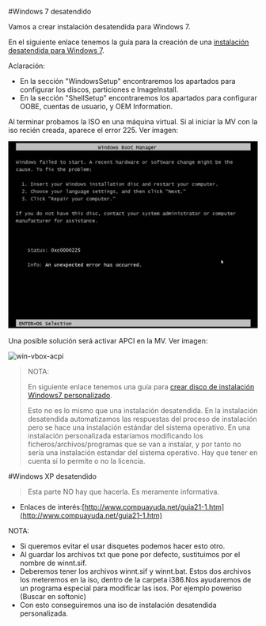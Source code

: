 
#Windows 7 desatendido

Vamos a crear instalación desatendida para Windows 7.

En el siguiente enlace tenemos la guía para la creación de una 
[instalación desatendida para Windows 7](http://informatica.iesvalledeljerteplasencia.es/wordpress/creacion-de-imagen-de-windows-7-con-instalacion-desatendida/).

Aclaración:
* En la sección "WindowsSetup" encontraremos los apartados para configurar los discos, particiones e ImageInstall.
* En la sección "ShellSetup" encontraremos los apartados para configurar OOBE, cuentas de usuario, y OEM Information.

Al terminar probamos la ISO en una máquina virtual. 
Si al iniciar la MV con la iso recién creada, aparece el error 225. 
Ver imagen:

![win-error-225](./files/win-error-225.jpg)

Una posible solución será activar APCI en la MV. Ver imagen:

![win-vbox-acpi](./files/win-vboc-acpi.png)

> NOTA:
>
> En siguiente enlace tenemos una guía para [crear disco de instalación Windows7 personalizado](http://computerhoy.com/paso-a-paso/software/crea-tu-propio-disco-instalacion-windows-7-desatendido-7294). 
>
> Esto no es lo mismo que una instalación desatendida. 
> En la instalación desatendida automatizamos las respuestas del proceso 
de instalación pero se hace una instalación estándar del sistema operativo. 
> En una instalación personalizada estaríamos modificando los ficheros/archivos/programas 
que se van a instalar, y por tanto no sería una instalación estandar del sistema operativo. 
>Hay que tener en cuenta si lo permite o no la licencia.

#Windows XP desatendido

> Esta parte NO hay que hacerla. Es meramente informativa.

* Enlaces de interés:[http://www.compuayuda.net/guia21-1.htm](http://www.compuayuda.net/guia21-1.htm)

NOTA:
* Si queremos evitar el usar disquetes podemos hacer esto otro.
* Al guardar los archivos txt que pone por defecto, sustituimos por el nombre de winnt.sif.
* Deberemos tener los archivos winnt.sif y winnt.bat. Estos dos archivos los meteremos en la iso, dentro de la carpeta i386.Nos ayudaremos de un programa especial para modificar las isos. Por ejemplo poweriso (Buscar en softonic)
* Con esto conseguiremos una iso de instalación desatendida personalizada.
